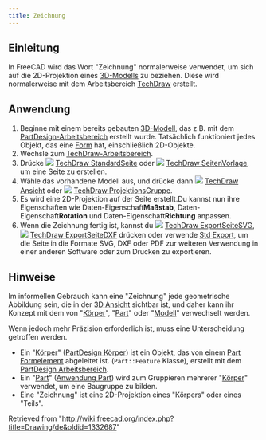 ```yaml
---
title: Zeichnung
---
```

## Einleitung

In FreeCAD wird das Wort "Zeichnung" normalerweise verwendet, um sich auf die 2D-Projektion eines [3D-Modells](/Model/de "Model/de") zu beziehen. Diese wird normalerweise mit dem Arbeitsbereich [TechDraw](/TechDraw_Workbench/de "TechDraw Workbench/de") erstellt.

## Anwendung

1. Beginne mit einem bereits gebauten [3D-Modell](/Model/de "Model/de"), das z.B. mit dem [PartDesign-Arbeitsbereich](/PartDesign_Workbench/de "PartDesign Workbench/de") erstellt wurde. Tatsächlich funktioniert jedes Objekt, das eine [Form](/Shape/de "Shape/de") hat, einschließlich 2D-Objekte.
2. Wechsle zum [TechDraw-Arbeitsbereich](/TechDraw_Workbench/de "TechDraw Workbench/de").
3. Drücke ![](/images/TechDraw_PageDefault.svg) [TechDraw StandardSeite](/TechDraw_PageDefault/de "TechDraw PageDefault/de") oder ![](/images/TechDraw_PageTemplate.svg) [TechDraw SeitenVorlage](/TechDraw_PageTemplate/de "TechDraw PageTemplate/de"), um eine Seite zu erstellen.
4. Wähle das vorhandene Modell aus, und drücke dann ![](/images/TechDraw_View.svg) [TechDraw Ansicht](/TechDraw_View/de "TechDraw View/de") oder ![](/images/TechDraw_ProjectionGroup.svg) [TechDraw ProjektionsGruppe](/TechDraw_ProjectionGroup/de "TechDraw ProjectionGroup/de").
5. Es wird eine 2D-Projektion auf der Seite erstellt.Du kannst nun ihre Eigenschaften wie Daten-Eigenschaft**Maßstab**, Daten-Eigenschaft**Rotation** und Daten-Eigenschaft**Richtung** anpassen.
6. Wenn die Zeichnung fertig ist, kannst du ![](/images/TechDraw_ExportPageSVG.svg) [TechDraw ExportSeiteSVG](/TechDraw_ExportPageSVG/de "TechDraw ExportPageSVG/de"), ![](/images/TechDraw_ExportPageDXF.svg) [TechDraw ExportSeiteDXF](/TechDraw_ExportPageDXF/de "TechDraw ExportPageDXF/de") drücken oder verwende [Std Export](/Std_Export/de "Std Export/de"), um die Seite in die Formate SVG, DXF oder PDF zur weiteren Verwendung in einer anderen Software oder zum Drucken zu exportieren.

## Hinweise

Im informellen Gebrauch kann eine "Zeichnung" jede geometrische Abbildung sein, die in der [3D Ansicht](/3D_view/de "3D view/de") sichtbar ist, und daher kann ihr Konzept mit dem von "[Körper](/Body/de "Body/de")", "[Part](/Part/de "Part/de")" oder "[Modell](/Model/de "Model/de")" verwechselt werden.

Wenn jedoch mehr Präzision erforderlich ist, muss eine Unterscheidung getroffen werden.

* Ein "[Körper](/Body/de "Body/de")" ([PartDesign Körper](/PartDesign_Body/de "PartDesign Body/de")) ist ein Objekt, das von einem [Part Formelement](/Part_Feature/de "Part Feature/de") abgeleitet ist. (`Part::Feature` Klasse), erstellt mit dem [PartDesign Arbeitsbereich](/PartDesign_Workbench/de "PartDesign Workbench/de").
* Ein "[Part](/Part/de "Part/de")" ([Anwendung Part](/App_Part/de "App Part/de")) wird zum Gruppieren mehrerer "[Körper](/Body/de "Body/de")" verwendet, um eine Baugruppe zu bilden.
* Eine "Zeichnung" ist eine 2D-Projektion eines "Körpers" oder eines "Teils".

Retrieved from "<http://wiki.freecad.org/index.php?title=Drawing/de&oldid=1332687>"